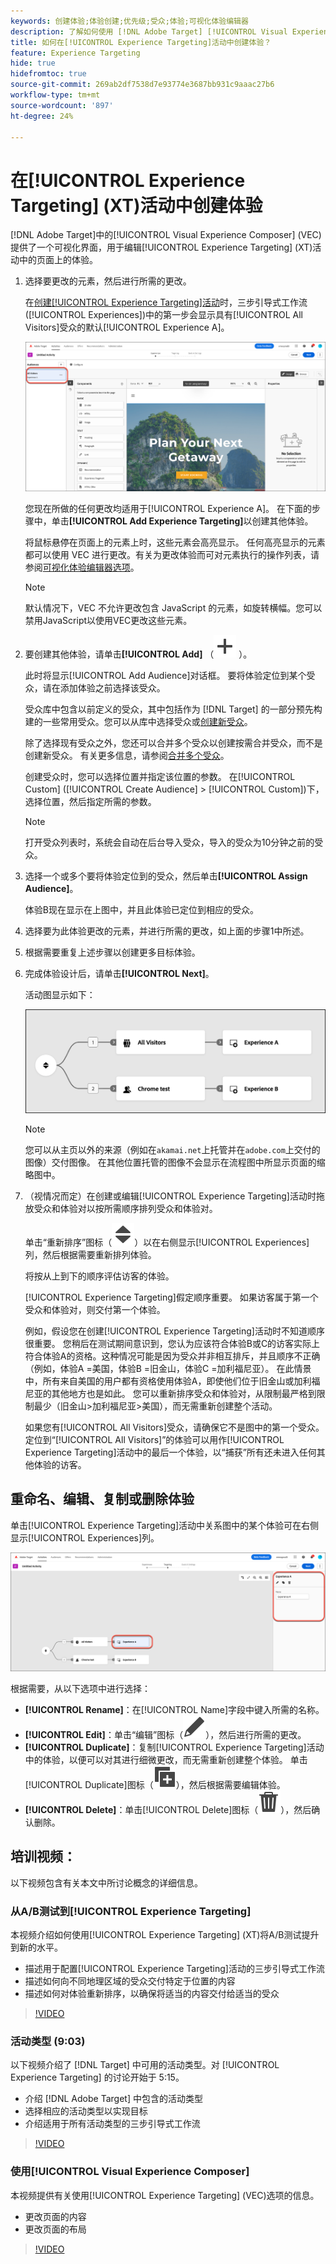 ```yaml
---
keywords: 创建体验;体验创建;优先级;受众;体验;可视化体验编辑器
description: 了解如何使用 [!DNL Adobe Target] [!UICONTROL Visual Experience Composer] (VEC)在[!UICONTROL Experience Targeting] (XT)活动中的页面上创建和编辑体验。
title: 如何在[!UICONTROL Experience Targeting]活动中创建体验？
feature: Experience Targeting
hide: true
hidefromtoc: true
source-git-commit: 269ab2df7538d7e93774e3687bb931c9aaac27b6
workflow-type: tm+mt
source-wordcount: '897'
ht-degree: 24%

---
```


# 在[!UICONTROL Experience Targeting] (XT)活动中创建体验

[!DNL Adobe Target]中的[!UICONTROL Visual Experience Composer] (VEC)提供了一个可视化界面，用于编辑[!UICONTROL Experience Targeting] (XT)活动中的页面上的体验。

1. 选择要更改的元素，然后进行所需的更改。

   在[创建[!UICONTROL Experience Targeting]活动](/help/main/c-activities/t-experience-target/t-xt-create/xt-create.md)时，三步引导式工作流([!UICONTROL Experiences])中的第一步会显示具有[!UICONTROL All Visitors]受众的默认[!UICONTROL Experience A]。

   ![“所有访客”受众](/help/main/c-activities/t-experience-target/t-xt-create/assets/all-visitors-new.png)

   您现在所做的任何更改均适用于[!UICONTROL Experience A]。 在下面的步骤中，单击&#x200B;**[!UICONTROL Add Experience Targeting]**&#x200B;以创建其他体验。

   将鼠标悬停在页面上的元素上时，这些元素会高亮显示。 任何高亮显示的元素都可以使用 VEC 进行更改。有关为更改体验而可对元素执行的操作列表，请参阅[可视化体验编辑器选项](/help/main/c-experiences/c-visual-experience-composer/viztarget-options.md)。

   >[!NOTE]
   >
   >默认情况下，VEC 不允许更改包含 JavaScript 的元素，如旋转横幅。您可以禁用JavaScript以使用VEC更改这些元素。

1. 要创建其他体验，请单击&#x200B;**[!UICONTROL Add]** （![添加按钮](/help/main/assets/icons/Add.svg) ）。

   此时将显示[!UICONTROL Add Audience]对话框。 要将体验定位到某个受众，请在添加体验之前选择该受众。

   受众库中包含以前定义的受众，其中包括作为 [!DNL Target] 的一部分预先构建的一些常用受众。您可以从库中选择受众或[创建新受众](/help/main/c-target/c-audiences/audiences.md#concept_65BE870D290E412D8BBF557EEA67C271)。

   除了选择现有受众之外，您还可以合并多个受众以创建按需合并受众，而不是创建新受众。 有关更多信息，请参阅[合并多个受众](/help/main/c-target/combining-multiple-audiences.md#concept_A7386F1EA4394BD2AB72399C225981E5)。

   创建受众时，您可以选择位置并指定该位置的参数。 在[!UICONTROL Custom] ([!UICONTROL Create Audience] > [!UICONTROL Custom])下，选择位置，然后指定所需的参数。

   >[!NOTE]
   >
   >打开受众列表时，系统会自动在后台导入受众，导入的受众为10分钟之前的受众。

1. 选择一个或多个要将体验定位到的受众，然后单击&#x200B;**[!UICONTROL Assign Audience]**。

   体验B现在显示在上图中，并且此体验已定位到相应的受众。

1. 选择要为此体验更改的元素，并进行所需的更改，如上面的步骤1中所述。

1. 根据需要重复上述步骤以创建更多目标体验。

1. 完成体验设计后，请单击&#x200B;**[!UICONTROL Next]**。

   活动图显示如下：

   ![XT 定位图](/help/main/c-activities/t-experience-target/t-xt-create/assets/xt_diagram-refresh.png)

   >[!NOTE]
   >
   >您可以从主页以外的来源（例如在`akamai.net`上托管并在`adobe.com`上交付的图像）交付图像。 在其他位置托管的图像不会显示在流程图中所显示页面的缩略图中。

1. （视情况而定）在创建或编辑[!UICONTROL Experience Targeting]活动时拖放受众和体验对以按所需顺序排列受众和体验对。

   单击“重新排序”图标（![重新排序图标](/help/main/assets/icons/Reorder.svg)）以在右侧显示[!UICONTROL Experiences]列，然后根据需要重新排列体验。

   将按从上到下的顺序评估访客的体验。

   [!UICONTROL Experience Targeting]假定顺序重要。 如果访客属于第一个受众和体验对，则交付第一个体验。

   例如，假设您在创建[!UICONTROL Experience Targeting]活动时不知道顺序很重要。 您稍后在测试期间意识到，您认为应该符合体验B或C的访客实际上符合体验A的资格。这种情况可能是因为受众并非相互排斥，并且顺序不正确（例如，体验A =美国，体验B =旧金山，体验C =加利福尼亚）。 在此情景中，所有来自美国的用户都有资格使用体验A，即使他们位于旧金山或加利福尼亚的其他地方也是如此。 您可以重新排序受众和体验对，从限制最严格到限制最少（旧金山>加利福尼亚>美国），而无需重新创建整个活动。

   如果您有[!UICONTROL All Visitors]受众，请确保它不是图中的第一个受众。 定位到“[!UICONTROL All Visitors]”的体验可以用作[!UICONTROL Experience Targeting]活动中的最后一个体验，以“捕获”所有还未进入任何其他体验的访客。

## 重命名、编辑、复制或删除体验

单击[!UICONTROL Experience Targeting]活动中关系图中的某个体验可在右侧显示[!UICONTROL Experiences]列。

![“重命名”和“编辑”选项](/help/main/c-activities/t-experience-target/t-xt-create/assets/experience_edit-refresh.png)

根据需要，从以下选项中进行选择：

* **[!UICONTROL Rename]**：在[!UICONTROL Name]字段中键入所需的名称。
* **[!UICONTROL Edit]**：单击“编辑”图标（![编辑图标](/help/main/assets/icons/Edit.svg)），然后进行所需的更改。
* **[!UICONTROL Duplicate]**：复制[!UICONTROL Experience Targeting]活动中的体验，以便可以对其进行细微更改，而无需重新创建整个体验。 单击[!UICONTROL Duplicate]图标（![复制图标](/help/main/assets/icons/Duplicate.svg)），然后根据需要编辑体验。
* **[!UICONTROL Delete]**：单击[!UICONTROL Delete]图标（![删除图标](/help/main/assets/icons/Delete.svg)），然后确认删除。

## 培训视频：

以下视频包含有关本文中所讨论概念的详细信息。

### 从A/B测试到[!UICONTROL Experience Targeting]

本视频介绍如何使用[!UICONTROL Experience Targeting] (XT)将A/B测试提升到新的水平。

* 描述用于配置[!UICONTROL Experience Targeting]活动的三步引导式工作流
* 描述如何向不同地理区域的受众交付特定于位置的内容
* 描述如何对体验重新排序，以确保将适当的内容交付给适当的受众

>[!VIDEO](https://video.tv.adobe.com/v/22418/)

### 活动类型 (9:03)

以下视频介绍了 [!DNL Target] 中可用的活动类型。对 [!UICONTROL Experience Targeting] 的讨论开始于 5:15。

* 介绍 [!DNL Adobe Target] 中包含的活动类型
* 选择相应的活动类型以实现目标
* 介绍适用于所有活动类型的三步引导式工作流

>[!VIDEO](https://video.tv.adobe.com/v/17386)

### 使用[!UICONTROL Visual Experience Composer]

本视频提供有关使用[!UICONTROL Experience Targeting] (VEC)选项的信息。

* 更改页面的内容
* 更改页面的布局

>[!VIDEO](https://video.tv.adobe.com/v/17399)
